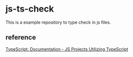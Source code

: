 # js-ts-check

This is a example repository to type check in js files.

## reference

[TypeScript: Documentation - JS Projects Utilizing TypeScript](https://www.typescriptlang.org/docs/handbook/intro-to-js-ts.html)
